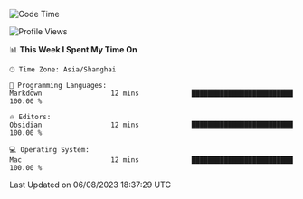 <!--START_SECTION:waka-->
![Code Time](http://img.shields.io/badge/Code%20Time-126%20hrs%2048%20mins-blue)

![Profile Views](http://img.shields.io/badge/Profile%20Views-18-blue)

📊 **This Week I Spent My Time On** 

```text
🕑︎ Time Zone: Asia/Shanghai

💬 Programming Languages: 
Markdown                 12 mins             █████████████████████████   100.00 % 

🔥 Editors: 
Obsidian                 12 mins             █████████████████████████   100.00 % 

💻 Operating System: 
Mac                      12 mins             █████████████████████████   100.00 % 
```


 Last Updated on 06/08/2023 18:37:29 UTC
<!--END_SECTION:waka-->
